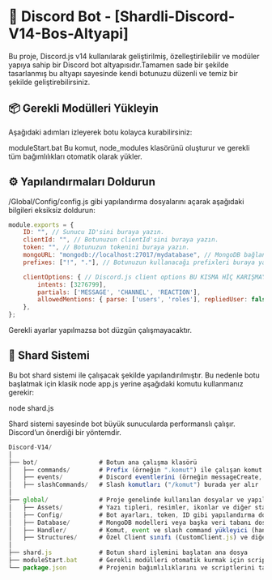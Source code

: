 # 🤖 Discord Bot - [Shardli-Discord-V14-Bos-Altyapi]

Bu proje, Discord.js v14 kullanılarak geliştirilmiş, özelleştirilebilir ve modüler yapıya sahip bir Discord bot altyapısıdır.Tamamen sade bir şekilde tasarlanmış bu altyapı sayesinde kendi botunuzu düzenli ve temiz bir şekilde geliştirebilirsiniz.

## 📦 Gerekli Modülleri Yükleyin

Aşağıdaki adımları izleyerek botu kolayca kurabilirsiniz:

moduleStart.bat
Bu komut, node_modules klasörünü oluşturur ve gerekli tüm bağımlılıkları otomatik olarak yükler.

## ⚙️ Yapılandırmaları Doldurun

/Global/Config/config.js gibi yapılandırma dosyalarını açarak aşağıdaki bilgileri eksiksiz doldurun:

```js
module.exports = {
    ID: "", // Sunucu ID'sini buraya yazın.
    clientId: "", // Botunuzun clientId'sini buraya yazın.
    token: "", // Botunuzun tokenini buraya yazın.
    mongoURL: "mongodb://localhost:27017/mydatabase", // MongoDB bağlantı URL'sini buraya yazın.
    prefixes: ["!", "."], // Botunuzun kullanacağı prefixleri buraya yazın.

    clientOptions: { // Discord.js client options BU KISMA HİÇ KARIŞMAYIN.
        intents: [3276799], 
        partials: ['MESSAGE', 'CHANNEL', 'REACTION'],
        allowedMentions: { parse: ['users', 'roles'], repliedUser: false }
    },
};
```

Gerekli ayarlar yapılmazsa bot düzgün çalışmayacaktır.

## 🧠 Shard Sistemi

Bu bot shard sistemi ile çalışacak şekilde yapılandırılmıştır. Bu nedenle botu başlatmak için klasik node app.js yerine aşağıdaki komutu kullanmanız gerekir:

node shard.js

Shard sistemi sayesinde bot büyük sunucularda performanslı çalışır. Discord’un önerdiği bir yöntemdir.


```js
Discord-V14/
│
├── bot/                 # Botun ana çalışma klasörü
│   ├── commands/        # Prefix (örneğin ".komut") ile çalışan komut dosyaları
│   ├── events/          # Discord eventlerini (örneğin messageCreate, ready) içeren dosyalar
│   ├── slashCommands/   # Slash komutları ("/komut") burada yer alır
│
├── global/              # Proje genelinde kullanılan dosyalar ve yapılar
│   ├── Assets/          # Yazı tipleri, resimler, ikonlar ve diğer statik medya dosyaları
│   ├── Config/          # Bot ayarları, token, ID gibi yapılandırma dosyaları
│   ├── Database/        # MongoDB modelleri veya başka veri tabanı dosyaları
│   ├── Handler/         # Komut, event ve slash command yükleyici (handler) sistemleri
│   ├── Structures/      # Özel Client sınıfı (CustomClient.js) ve diğer özel yapılar
│
├── shard.js             # Botun shard işlemini başlatan ana dosya
├── moduleStart.bat      # Gerekli modülleri otomatik kurmak için script dosyası
└── package.json         # Projenin bağımlılıklarını ve scriptlerini tanımlayan dosya

```
